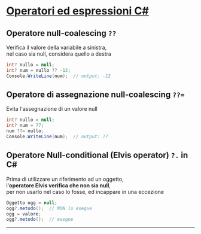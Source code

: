 # [Operatori ed espressioni C#](https://learn.microsoft.com/it-it/dotnet/csharp/language-reference/operators/)

## Operatore **null-coalescing** `??`
Verifica il valore della variabile a sinistra,  
nel caso sia null, considera quello a destra
```c#
int? nullo = null;
int? num = nullo ?? -12;
Console.WriteLine(num);  // output: -12
```

## Operatore di **assegnazione null-coalescing** `??=`
Evita l'assegnazione di un valore null
```c#
int? nullo = null;
int? num = 77;
num ??= nullo;
Console.WriteLine(num);  // output: 77
```

## Operatore **Null-conditional** (**Elvis** operator) `?.` in  C#
Prima di utilizzare un riferimento ad un oggetto,  
l'**operatore Elvis verifica che non sia null**,  
per non usarlo nel caso lo fosse, ed incappare in una eccezione
```c#
Oggetto ogg = null;
ogg?.metodo();  // NON lo esegue
ogg = valore;
ogg?.metodo();  // esegue
```

---